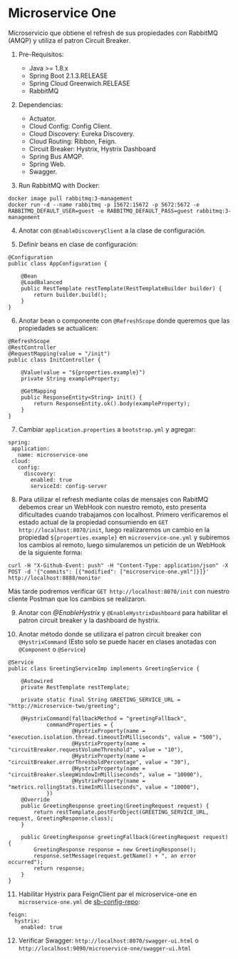 # Microservice One

Microservicio que obtiene el refresh de sus propiedades con RabbitMQ (AMQP) y utiliza el patron Circuit Breaker.

1. Pre-Requisitos:
	* Java >= 1.8.x
	* Spring Boot 2.1.3.RELEASE
	* Spring Cloud Greenwich.RELEASE
	* RabbitMQ

2. Dependencias:
	* Actuator.
	* Cloud Config: Config Client.
	* Cloud Discovery: Eureka Discovery.
	* Cloud Routing: Ribbon, Feign.
	* Circuit Breaker: Hystrix, Hystrix Dashboard
	* Spring Bus AMQP.
	* Spring Web.
	* Swagger.

3. Run RabbitMQ with Docker:
```
docker image pull rabbitmq:3-management
docker run -d --name rabbitmq -p 15672:15672 -p 5672:5672 -e RABBITMQ_DEFAULT_USER=guest -e RABBITMQ_DEFAULT_PASS=guest rabbitmq:3-management
```

4. Anotar con `@EnableDiscoveryClient` a la clase de configuración.

5. Definir beans en clase de configuración:
```[java]
@Configuration
public class AppConfiguration {
	
	@Bean
	@LoadBalanced
	public RestTemplate restTemplate(RestTemplateBuilder builder) {
		return builder.build();
	} 
}
```

6. Anotar bean o componente con `@RefreshScope` donde queremos que las propiedades se actualicen:
```[java]
@RefreshScope
@RestController
@RequestMapping(value = "/init")
public class InitController {
	
	@Value(value = "${properties.example}")
	private String exampleProperty;
	
	@GetMapping
	public ResponseEntity<String> init() {
		return ResponseEntity.ok().body(exampleProperty);
	}
}
```
 
7.  Cambiar `application.properties` a `bootstrap.yml` y agregar:
 
 ```[yaml]
 spring:  
  application:
    name: microservice-one
  cloud:
    config:
      discovery:
        enabled: true
        serviceId: config-server
 ```
 
8. Para utilizar el refresh mediante colas de mensajes con RabitMQ debemos crear un WebHook con nuestro remoto, esto presenta dificultades cuando trabajamos con localhost. 
Primero verificaremos el estado actual de la propiedad consumiendo en `GET http://localhost:8070/init`, luego realizaremos un cambio en la propiedad `${properties.example}` en `microservice-one.yml` y subiremos los cambios al remoto, luego simularemos un petición de un WebHook de la siguiente forma:
 
 ```
 curl -H "X-Github-Event: push" -H "Content-Type: application/json" -X POST -d '{"commits": [{"modified": ["microservice-one.yml"]}]}' http://localhost:8888/monitor
 ```
Más tarde podremos verificar `GET http://localhost:8070/init` con nuestro cliente Postman que los cambios se realizaron.

9. Anotar con *@EnableHystrix* y `@EnableHystrixDashboard` para habilitar el patron circuit breaker y la dashboard de hystrix.

10. Anotar método donde se utilizara el patron circuit breaker con `@HystrixCommand` (Esto solo se puede hacer en clases anotadas con `@Component` o `@Service`)

```[java]
@Service
public class GreetingServiceImp implements GreetingService {
	
	@Autowired
	private RestTemplate restTemplate;
	
	private static final String GREETING_SERVICE_URL = "http://microservice-two/greeting";
	
	@HystrixCommand(fallbackMethod = "greetingFallback", 
			commandProperties = {
					@HystrixProperty(name = "execution.isolation.thread.timeoutInMilliseconds", value = "500"),
					@HystrixProperty(name = "circuitBreaker.requestVolumeThreshold", value = "10"),
					@HystrixProperty(name = "circuitBreaker.errorThresholdPercentage", value = "30"),
					@HystrixProperty(name = "circuitBreaker.sleepWindowInMilliseconds", value = "10000"),
					@HystrixProperty(name = "metrics.rollingStats.timeInMilliseconds", value = "10000"),
			})
	@Override
	public GreetingResponse greeting(GreetingRequest request) {
		return restTemplate.postForObject(GREETING_SERVICE_URL, request, GreetingResponse.class);
	}
	
	public GreetingResponse greetingFallback(GreetingRequest request) {
		GreetingResponse response = new GreetingResponse();
		response.setMessage(request.getName() + ", an error occurred");
		return response;
	}
}
```

11. Habilitar Hystrix para FeignClient par el microservice-one en `microservice-one.yml` de [sb-config-repo](https://github.com/dabliuw22/sc-config-repo):
```[yml]
feign:
  hystrix:
	enabled: true
```

12. Verificar Swagger: `http://localhost:8070/swagger-ui.html` o `http://localhost:9090/microservice-one/swagger-ui.html`
